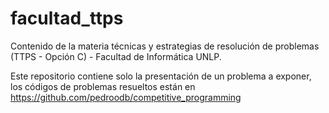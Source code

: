 # facultad_ttps
Contenido de la materia técnicas y estrategias de resolución de problemas (TTPS - Opción C) - Facultad de Informática UNLP.

Este repositorio contiene solo la presentación de un problema a exponer, los códigos de problemas resueltos están en https://github.com/pedroodb/competitive_programming
